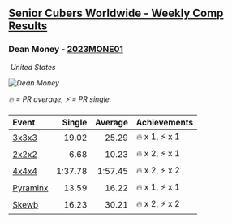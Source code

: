 <style>table {white-space: nowrap;}</style>
<link rel="stylesheet" type="text/css" href="/scw-comp/css/flags.css" />

## [Senior Cubers Worldwide - Weekly Comp Results](/scw-comp/results/)
### Dean Money - [2023MONE01](https://www.worldcubeassociation.org/persons/2023MONE01)

<i class="flag flag-US" />&nbsp;United States

![Dean Money](1679244694.jpg)

<span style="white-space: nowrap;">🔥 = PR average</span>, <span style="white-space: nowrap;">⚡ = PR single</span>.

| Event | Single | Average | Achievements|
| :-- | --: | --: | :-- |
| [3x3x3](333.md) | 19.02 | 25.29 | 🔥 x 1, ⚡ x 1 |
| [2x2x2](222.md) | 6.68 | 10.23 | 🔥 x 2, ⚡ x 1 |
| [4x4x4](444.md) | 1:37.78 | 1:57.45 | 🔥 x 2, ⚡ x 2 |
| [Pyraminx](pyram.md) | 13.59 | 16.22 | 🔥 x 1, ⚡ x 1 |
| [Skewb](skewb.md) | 16.23 | 30.21 | 🔥 x 2, ⚡ x 2 |

<!-- Global site tag (gtag.js) - Google Analytics -->
<script async src="https://www.googletagmanager.com/gtag/js?id=UA-86348435-3"></script>
<script>window.dataLayer = window.dataLayer || []; function gtag() {dataLayer.push(arguments);} gtag('js', new Date()); gtag('config', 'UA-86348435-3');</script>
